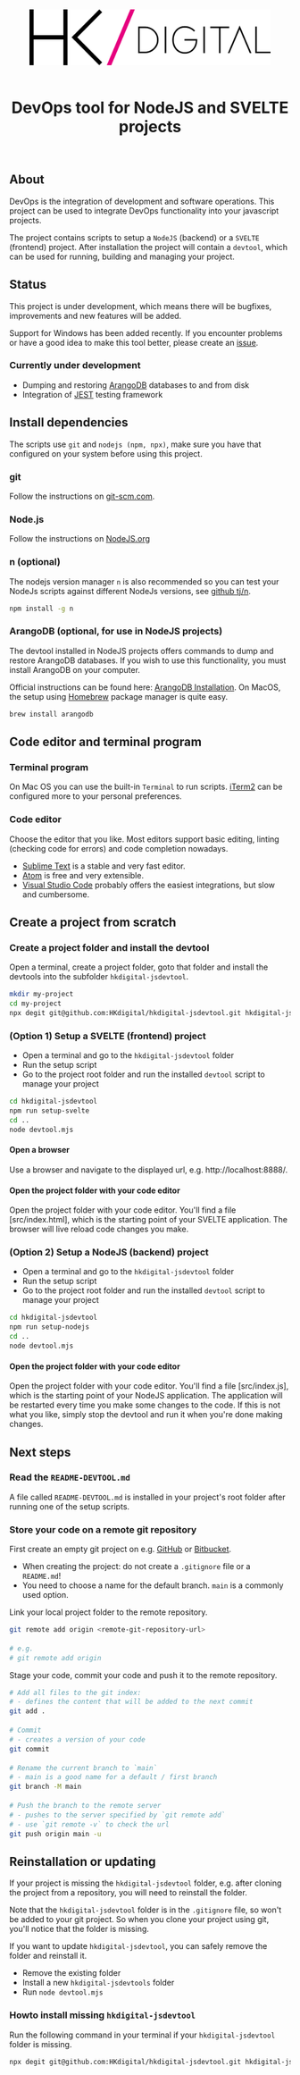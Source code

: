 
<div align="center" style="text-align: center; ">
  <br>
  <br>
  <img alt="HKdigital" src="doc/doc-include/HKdigital-logo.svg" style="height: 100px;" />
  <br>
  <br>
</div>

<div align="center" style="text-align: center;">
<h1>DevOps tool for NodeJS and SVELTE projects</h1>
  <br>
</div>

## About

DevOps is the integration of development and software operations. This project can be used to integrate DevOps functionality into your javascript projects.

The project contains scripts to setup a `NodeJS` (backend) or a `SVELTE` (frontend) project. After installation the project will contain a `devtool`, which can be used for running, building and managing your project.

## Status

This project is under development, which means there will be bugfixes, improvements and new features will be added.

Support for Windows has been added recently. 
If you encounter problems or have a good idea to make this tool better, please create an [issue](https://github.com/HKdigital/hkdigital-jsdevtool/issues).

### Currently under development

- Dumping and restoring [ArangoDB](https://www.arangodb.com/) databases to and from disk
- Integration of [JEST](https://jestjs.io/) testing framework

## Install dependencies

The scripts use `git` and `nodejs (npm, npx)`, make sure you have that configured on your system before using this project.

### git
Follow the instructions on [git-scm.com](https://git-scm.com/).

### Node.js
Follow the instructions on [NodeJS.org](https://nodejs.org/`)

### n (optional)
The nodejs version manager `n` is also recommended so you can test your NodeJs scripts against different NodeJs versions, see [github tj/n](https://github.com/tj/n).

```bash
npm install -g n
```

### ArangoDB (optional, for use in NodeJS projects)
The devtool installed in NodeJS projects offers commands to dump and restore ArangoDB databases. If you wish to use this functionality, you must install ArangoDB on your computer.

Official instructions can be found here: [ArangoDB Installation](https://www.arangodb.com/docs/stable/installation.html).
On MacOS, the setup using [Homebrew](https://brew.sh/) package manager is quite easy.

```bash
brew install arangodb
```

## Code editor and terminal program

### Terminal program
On Mac OS you can use the built-in `Terminal` to run scripts. [iTerm2](https://iterm2.com/) can be configured more to your personal preferences.

### Code editor
Choose the editor that you like. Most editors support basic editing, linting (checking code for errors) and code completion nowadays.
- [Sublime Text](https://www.sublimetext.com/) is a stable and very fast editor.
- [Atom](https://atom.io/) is free and very extensible.
- [Visual Studio Code](https://code.visualstudio.com/) probably offers the easiest integrations, but slow and cumbersome.

## Create a project from scratch

### Create a project folder and install the devtool
Open a terminal, create a project folder, goto that folder and install the devtools into the subfolder `hkdigital-jsdevtool`.

```bash
mkdir my-project
cd my-project
npx degit git@github.com:HKdigital/hkdigital-jsdevtool.git hkdigital-jsdevtool
```

### (Option 1) Setup a SVELTE (frontend) project
- Open a terminal and go to the `hkdigital-jsdevtool` folder
- Run the setup script
- Go to the project root folder and run the installed `devtool` script to manage your project

```bash
cd hkdigital-jsdevtool
npm run setup-svelte
cd ..
node devtool.mjs
```

#### Open a browser

Use a browser and navigate to the displayed url, e.g. http://localhost:8888/.

#### Open the project folder with your code editor

Open the project folder with your code editor. You'll find a file 
[src/index.html], which is the starting point of your SVELTE application. The browser will live reload code changes you make.

### (Option 2) Setup a NodeJS (backend) project
- Open a terminal and go to the `hkdigital-jsdevtool` folder
- Run the setup script
- Go to the project root folder and run the installed `devtool` script to manage your project

```bash
cd hkdigital-jsdevtool
npm run setup-nodejs
cd ..
node devtool.mjs
```

#### Open the project folder with your code editor

Open the project folder with your code editor. You'll find a file 
[src/index.js], which is the starting point of your NodeJS application. The application will be restarted every time you make some changes to the code. If this is not what you like, simply stop the devtool and run it when you're done making changes.

## Next steps

### Read the `README-DEVTOOL.md`
A file called `README-DEVTOOL.md` is installed in your project's root folder after running one of the setup scripts.

### Store your code on a remote git repository
First create an empty git project on e.g. [GitHub](https://github.com/) or [Bitbucket](https://bitbucket.org/).

- When creating the project: do not create a `.gitignore` file or a `README.md`!
- You need to choose a name for the default branch. `main` is a commonly used option.

Link your local project folder to the remote repository.

```bash
git remote add origin <remote-git-repository-url>

# e.g.
# git remote add origin 
```

Stage your code, commit your code and push it to the remote repository.

```bash
# Add all files to the git index:
# - defines the content that will be added to the next commit
git add .

# Commit
# - creates a version of your code
git commit

# Rename the current branch to `main`
# - main is a good name for a default / first branch
git branch -M main

# Push the branch to the remote server
# - pushes to the server specified by `git remote add`
# - use `git remote -v` to check the url
git push origin main -u
```

## Reinstallation or updating

If your project is missing the `hkdigital-jsdevtool` folder, e.g. after cloning the project from a repository, you will need to reinstall the folder.

Note that the `hkdigital-jsdevtool` folder is in the `.gitignore` file, so won't be added to your git project. So when you clone your project using git, you'll notice that the folder is missing.

If you want to update `hkdigital-jsdevtool`, you can safely remove the folder and reinstall it.

- Remove the existing folder
- Install a new `hkdigital-jsdevtools` folder
- Run `node devtool.mjs `

### Howto install missing `hkdigital-jsdevtool`

Run the following command in your terminal if your `hkdigital-jsdevtool` folder is missing.

```bash
npx degit git@github.com:HKdigital/hkdigital-jsdevtool.git hkdigital-jsdevtool
```
